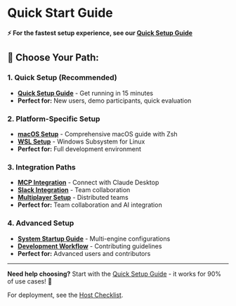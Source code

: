 # Quick Start Guide

**⚡ For the fastest setup experience, see our [Quick Setup Guide](setup/QUICK_SETUP.md)**

## 🎯 Choose Your Path:

### 1. **Quick Setup** (Recommended)
- **[Quick Setup Guide](setup/QUICK_SETUP.md)** - Get running in 15 minutes
- **Perfect for:** New users, demo participants, quick evaluation

### 2. **Platform-Specific Setup**
- **[macOS Setup](setup/MACOS_SETUP_GUIDE.md)** - Comprehensive macOS guide with Zsh
- **[WSL Setup](setup/WSL_SETUP.md)** - Windows Subsystem for Linux
- **Perfect for:** Full development environment

### 3. **Integration Paths**
- **[MCP Integration](setup/MCP_INTEGRATION.md)** - Connect with Claude Desktop
- **[Slack Integration](integrations/slack/README.md)** - Team collaboration
- **[Multiplayer Setup](setup/multiplayer-setup.md)** - Distributed teams
- **Perfect for:** Team collaboration and AI integration

### 4. **Advanced Setup**
- **[System Startup Guide](../STARTUP_GUIDE.md)** - Multi-engine configurations
- **[Development Workflow](DEVELOPMENT_WORKFLOW.md)** - Contributing guidelines
- **Perfect for:** Advanced users and contributors

---

**Need help choosing?** Start with the [Quick Setup Guide](setup/QUICK_SETUP.md) - it works for 90% of use cases! 🚀

For deployment, see the [Host Checklist](setup/HOST_CHECKLIST.md).
